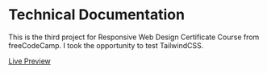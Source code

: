 # Technical Documentation

This is the third project for Responsive Web Design Certificate Course from freeCodeCamp. I took the opportunity to test TailwindCSS.

[Live Preview](https://suprahit.github.io/technical-docs/)
